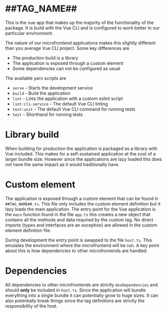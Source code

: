 # ##TAG_NAME##

This is the vue app that makes up the majority of the functionality of the package. It is build with the Vue CLI and is configured to work better in our particular environment.

The nature of our microfrontend applications makes this slightly different than you average Vue CLI project. Some key differences are

* The production build is a library
* The application is exposed through a custom element
* Some dependencies can not be configured as usual

The available yarn scripts are

* `serve` - Starts the development service
* `build` - Build the application
* `lint` - Lints the application with a custom eslint script
* `lint:cli-service` - The default Vue CLI linting
* `test:unit` - The default Vue CLI command for running tests
* `test` - Shorthand for running tests

# Library build

When building for production the application is packaged as a library with Vue included. This makes for a self-sustained application at the cost of a larger bundle size. However since the applications are lazy loaded this does not have the same impact as it would traditionally have.

# Custom element

The application is exposed through a custom element that can be found in `##TAG_NAME##.ts`. This file only includes the custom element definition but it lazy loads the main application. The entry point for the Vue application is the `main` function found in the file `app.ts` this creates a new object that contains all the methods and data required by the custom tag. No direct imports (types and interfaces are an exception) are allowed in the custom element definition file.

During development the entry point is swapped to the file `host.ts`. This emulates the environment where the microfrontend will be run. A key point about this is how dependencies to other microfrontends are handled.

# Dependencies

All dependencies to other microfrontends are strictly `devDependencies` and should **only** be included in `host.ts`. Since the application will bundle everything into a single bundle it can potentially grow to huge sizes. It can also potentially break things since the tag definitions are strictly the responsibility of the host.
